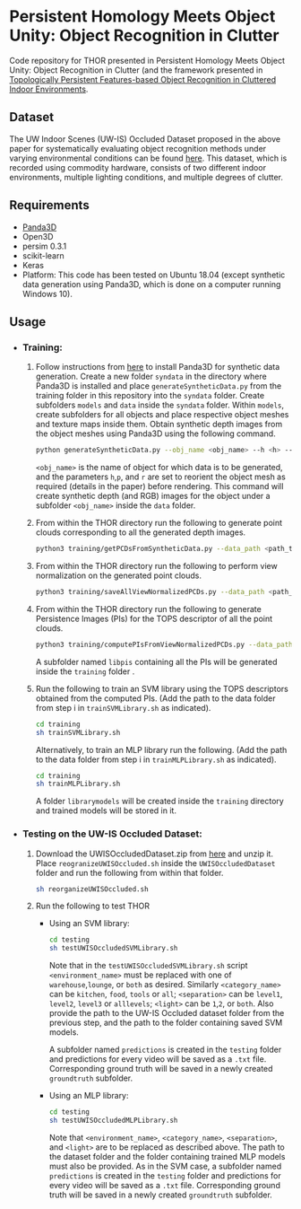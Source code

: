 # Persistent Homology Meets Object Unity: Object Recognition in Clutter

Code repository for THOR presented in Persistent Homology Meets Object Unity: Object Recognition in Clutter (and the framework presented in [Topologically Persistent Features-based Object Recognition in Cluttered Indoor Environments](https://arxiv.org/abs/2205.07479).

## Dataset

The UW Indoor Scenes (UW-IS) Occluded Dataset proposed in the above paper for systematically evaluating object recognition methods under varying environmental conditions can be found [here](https://doi.org/10.6084/m9.figshare.20506506). This dataset, which is recorded using commodity hardware, consists of two different indoor environments, multiple lighting conditions, and multiple degrees of clutter.

## Requirements
* [Panda3D](https://www.panda3d.org/)
* Open3D
* persim 0.3.1
* scikit-learn
* Keras
* Platform: This code has been tested on Ubuntu 18.04 (except synthetic data generation using Panda3D, which is done on a computer running Windows 10).


## Usage
* ### Training:

	1. Follow instructions from [here](https://docs.panda3d.org/1.10/python/introduction/installation-windows) to install Panda3D for synthetic data generation. Create a new folder `syndata` in the directory where Panda3D is installed and place `generateSyntheticData.py` from the training folder in this repository into the `syndata` folder. Create subfolders `models` and `data` inside the `syndata` folder. Within `models`, create subfolders for all objects and place respective object meshes and texture maps inside them. Obtain synthetic depth images from the object meshes using Panda3D using the following command. 

		```bash
		python generateSyntheticData.py --obj_name <obj_name> --h <h> --p <p> --r <r>
		```
		`<obj_name>` is the name of object for which data is to be generated, and the parameters `h`,`p`, and `r` are set to reorient the object mesh as required (details in the paper) before rendering. This command will create synthetic depth (and RGB) images for the object under a subfolder `<obj_name>` inside the `data` folder.

	2. From within the THOR directory run the following to generate point clouds corresponding to all the generated depth images. 
		```bash
		python3 training/getPCDsFromSyntheticData.py --data_path <path_to_data_folder_from_step_i>
		```
	3. From within the THOR directory run the following to perform view normalization on the generated point clouds. 
		```bash
		python3 training/saveAllViewNormalizedPCDs.py --data_path <path_to_data_folder_from_step_i>
		```
	4. From within the THOR directory run the following to generate Persistence Images (PIs) for the TOPS descriptor of all the point clouds.
		```bash
		python3 training/computePIsFromViewNormalizedPCDs.py --data_path <path_to_data_folder_from_step_i>
		```
		A subfolder named `libpis` containing all the PIs will be generated inside the  `training` folder .

	5. Run the following to train an SVM library using the TOPS descriptors obtained from the computed PIs. (Add the path to the data folder from step i in `trainSVMLibrary.sh` as indicated).

		```bash
		cd training
		sh trainSVMLibrary.sh
		```
		Alternatively, to train an MLP library run the following.  (Add the path to the data folder from step i in `trainMLPLibrary.sh` as indicated).
		```bash
		cd training
		sh trainMLPLibrary.sh
		```
		 A folder `librarymodels` will be created inside the `training` directory and trained models will be stored in it.

* ### Testing on the UW-IS Occluded Dataset:
	1. Download the UWISOccludedDataset.zip from [here](https://doi.org/10.6084/m9.figshare.20506506) and unzip it. Place `reogranizeUWISOccluded.sh` inside the `UWISOccludedDataset` folder and run the following from within that folder.

		```bash
		sh reorganizeUWISOccluded.sh
		```
	2. Run the following to test THOR
		* Using an SVM library:
			```bash
			cd testing
			sh testUWISOccludedSVMLibrary.sh
			```
			Note that in the `testUWISOccludedSVMLibrary.sh` script `<environment_name>` must be replaced with one of  `warehouse`,`lounge`, or `both` as desired. Similarly `<category_name>` can be `kitchen`, `food`, `tools`  or `all`; `<separation>` can be `level1`, `level2`, `level3`  or `alllevels`; `<light>` can be `1`,`2`, or `both`.  Also provide the path to the UW-IS Occluded dataset folder from the previous step, and the path to the folder containing saved SVM models.
			 
			A subfolder named `predictions` is created in the `testing` folder and predictions for every video will be saved as a `.txt` file. Corresponding ground truth will be saved in a newly created `groundtruth` subfolder.

		* Using an MLP library:
			```bash
			cd testing
			sh testUWISOccludedMLPLibrary.sh
			```
			Note that `<environment_name>`,  `<category_name>`, `<separation>`, and `<light>` are to be replaced as described above. The path to the dataset folder and the folder containing trained MLP models must also be provided. As in the SVM case, a subfolder named `predictions` is created in the `testing` folder and predictions for every video will be saved as a `.txt` file. Corresponding ground truth will be saved in a newly created `groundtruth` subfolder.
